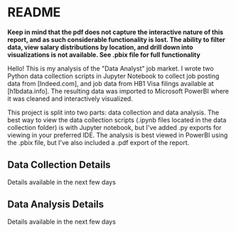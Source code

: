# README

**Keep in mind that the pdf does not capture the interactive nature of this report, and as such considerable functionality is lost. The ability to filter data, view salary distributions by location, and drill down into visualizations is not available. See .pbix file for full functionality**

Hello! This is my analysis of the "Data Analyst" job market. I wrote two Python data collection scripts in Jupyter Notebook to collect job posting data from [Indeed.com], and job data from HB1 Visa filings available at [h1bdata.info]. The resulting data was imported to Microsoft PowerBI where it was cleaned and interactively visualized.

This project is split into two parts: data collection and data analysis. The best way to view the data collection scripts (.ipynb files located in the data collection folder) is with Jupyter notebook, but I've added .py exports for viewing in your preferred IDE. The analysis is best viewed in PowerBI using the .pbix file, but I've also included a .pdf export of the report.

## Data Collection Details
Details available in the next few days

## Data Analysis Details
Details available in the next few days


